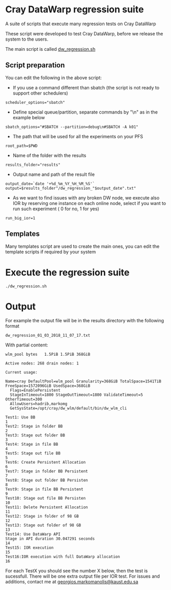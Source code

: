 # Cray DataWarp regression suite
A suite of scripts that execute many regression tests on Cray DataWarp 

These script were developed to test Cray DataWarp, before we release the system to the users.

The main script is called [dw_regression.sh](dw_regression.sh)

## Script preparation

You can edit the following in the above script:

* If you use a command different than sbatch (the script is not ready to support other schedulers)

```
scheduler_options="sbatch"
```

* Define special queue/partition, separate commands by "\n" as in the example below 

```
sbatch_options="#SBATCH --partition=debug\n#SBATCH -A k01"
```

* The path that will be used for all the experiments on your PFS

```
root_path=$PWD
```

* Name of the folder with the results

```
results_folder="results"
```

* Output name and path of the result file

```
output_date=`date '+%d_%m_%Y_%H_%M_%S'`
output=$results_folder"/dw_regression_"$output_date".txt"
```

* As we want to find issues with any broken DW node, we execute also IOR by reserving one instance on each online node, select if you want to run such experiment ( 0 for no, 1 for yes)

```
run_big_ior=1
```

## Templates

Many templates script are used to create the main ones, you can edit the template scripts if required by your system

# Execute the regression suite

```
./dw_regression.sh
```

# Output

For example the output file will be in the results directory with the following format

```
dw_regression_01_03_2018_11_07_17.txt
```

With partial content:

```
wlm_pool bytes   1.5PiB 1.5PiB 368GiB 

Active nodes: 268 drain nodes: 1

Current usage: 

Name=cray DefaultPool=wlm_pool Granularity=368GiB TotalSpace=1541TiB FreeSpace=1572096GiB UsedSpace=368GiB
  Flags=EnablePersistent
  StageInTimeout=1800 StageOutTimeout=1800 ValidateTimeout=5 OtherTimeout=300
  AllowUsers=hadrib,markomg
  GetSysState=/opt/cray/dw_wlm/default/bin/dw_wlm_cli
  
Test1: Use BB
1
Test2: Stage in folder BB
2
Test3: Stage out folder BB
3
Test4: Stage in file BB
4
Test5: Stage out file BB
5
Test6: Create Persistent Allocation
6
Test7: Stage in folder BB Persistent
7
Test8: Stage out folder BB Persisten
8
Test9: Stage in file BB Persistent
9
Test10: Stage out file BB Persisten
10
Test11: Delete Persistent Allocation
11
Test12: Stage in folder of 98 GB 
12
Test13: Stage out folder of 98 GB 
13
Test14: Use DataWarp API 
Stage in API duration 30.047291 seconds
14
Test15: IOR execution
15
Test16:IOR execution with full DataWarp allocation 
16
```

For each TestX you should see the number X below, then the test is sucessfull. There will be one extra output file per IOR test.
For issues and additions, contact me at georgios.markomanolis@kaust.edu.sa
